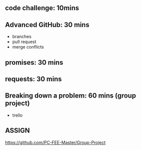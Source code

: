 ## code challenge: 10mins

## Advanced GitHub: 30 mins
- branches
- pull request
- merge conflicts

## promises: 30 mins
## requests: 30 mins

## Breaking down a problem: 60 mins (group project)
- trello

## ASSIGN
https://github.com/PC-FEE-Master/Group-Project
